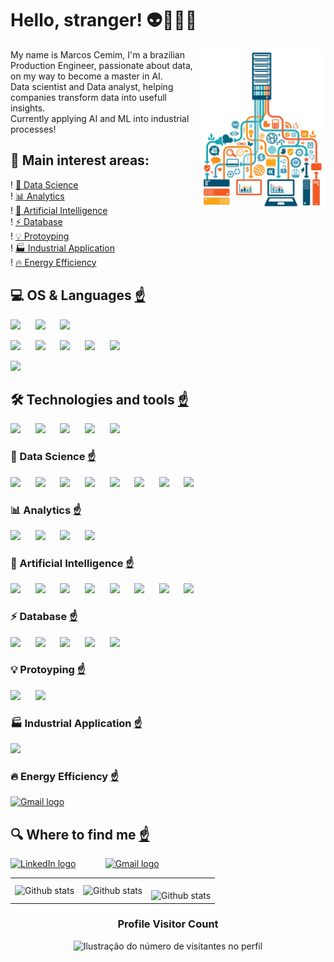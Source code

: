 # Hello, stranger! 👽🤘🖖🐶

<img src="https://raw.githubusercontent.com/mcemim/mcemim/main/master/image/img3.png" min-width="200px" max-width="200px" width="200px" align="right">

<p align="left"> 

My name is Marcos Cemim, I'm a brazilian Production Engineer, passionate about data, on my way to become a master in AI.  
Data scientist and Data analyst, helping companies transform data into usefull insights.  
Currently applying AI and ML into industrial processes!
</p>

<a name="interests"></a>

## 🏢  Main interest areas: 
! [🎲 Data Science][ds_anchor]  
! [📊 Analytics][al_anchor]  
! [🤖 Artificial Intelligence][ai_anchor]  
! [⚡ Database][db_anchor]  
! [💡 Protoyping][pt_anchor]  
! [🏭 Industrial Application][ind_anchor]  
! [🔥 Energy Efficiency][ener_anchor]  

## 💻  OS & Languages  [☝️][top_anchor]
[<img src="https://img.shields.io/badge/Linux-⭐⭐⭐-gray?style=for-the-badge&logo=linux&logoColor=white&labelColor=FCC624" height="25" />][top_anchor] &nbsp;&nbsp;&nbsp;&nbsp;
[<img src="https://img.shields.io/badge/Ubuntu-⭐⭐-gray?style=for-the-badge&logo=ubuntu&logoColor=white&labelColor=E95420" height="25" />][top_anchor] &nbsp;&nbsp;&nbsp;&nbsp;
[<img src="https://img.shields.io/badge/Windows-⭐⭐⭐⭐-gray?style=for-the-badge&logo=windows&logoColor=white&labelColor=0078D6" height="25" />][top_anchor] &nbsp;&nbsp;&nbsp;&nbsp;

[<img src="https://img.shields.io/badge/Python-⭐⭐⭐⭐-gray?style=for-the-badge&logo=python&logoColor=white&labelColor=FFD43B" height="25" />][top_anchor] &nbsp;&nbsp;&nbsp;&nbsp;
[<img src="https://img.shields.io/badge/R-⭐⭐⭐-gray?style=for-the-badge&logo=r&logoColor=white&labelColor=276DC3" height="25" />][top_anchor] &nbsp;&nbsp;&nbsp;&nbsp;
[<img src="https://img.shields.io/badge/HTML5-⭐⭐-gray?style=for-the-badge&logo=html5&logoColor=white&labelColor=E34F26" height="25" />][top_anchor] &nbsp;&nbsp;&nbsp;&nbsp;
[<img src="https://img.shields.io/badge/JavaScript-⭐⭐⭐-gray?style=for-the-badge&logo=javascript&logoColor=white&labelColor=323330" height="25" />][top_anchor] &nbsp;&nbsp;&nbsp;&nbsp;
[<img src="https://img.shields.io/badge/C%2B%2B-⭐-gray?style=for-the-badge&logo=c%2B%2B&logoColor=white&labelColor=00599C" height="25"/>][top_anchor]  

[<img src="https://img.shields.io/badge/VSCode-⭐⭐⭐-gray?style=for-the-badge&logo=visual%20studio%20code&logoColor=white&labelColor=0078D4" height="25"/>][top_anchor]  

## 🛠️  Technologies and tools  [☝️][top_anchor]

[<img src="https://img.shields.io/badge/GitHub-⭐⭐-gray?style=for-the-badge&logo=github&logoColor=white&labelColor=100000" height="25" />][top_anchor] &nbsp;&nbsp;&nbsp;&nbsp;
[<img src="https://img.shields.io/badge/Notion-⭐⭐-gray?style=for-the-badge&logo=notion&logoColor=white&labelColor=000000" height="25" />][top_anchor] &nbsp;&nbsp;&nbsp;&nbsp;
[<img src="https://img.shields.io/badge/Cookiecutter-⭐⭐⭐-gray?style=for-the-badge&logo=Cookiecutter&logoColor=white&labelColor=D4AA00" height="25" />][top_anchor] &nbsp;&nbsp;&nbsp;&nbsp;
[<img src="https://img.shields.io/badge/Docker-⭐⭐-gray?style=for-the-badge&logo=docker&logoColor=white&labelColor=2CA5E0" height="25" />][top_anchor] &nbsp;&nbsp;&nbsp;&nbsp;
[<img src="https://img.shields.io/badge/Markdown-⭐⭐⭐-gray?style=for-the-badge&logo=markdown&logoColor=white&labelColor=000000" height="25" />][top_anchor]  


<a name="ds"></a>

### 🎲  Data Science  [☝️][top_anchor]

[<img src="https://img.shields.io/badge/Microsoft_Excel-⭐⭐⭐⭐⭐-gray?style=for-the-badge&logo=microsoft-excel&logoColor=white&labelColor=217346" height="25"/>][ds_anchor] &nbsp;&nbsp;&nbsp;&nbsp;
[<img src="https://img.shields.io/badge/Colab-⭐⭐⭐⭐⭐-gray?style=for-the-badge&logo=googlecolab&logoColor=white&labelColor=F9AB00" height="25" />][ds_anchor] &nbsp;&nbsp;&nbsp;&nbsp;
[<img src="https://img.shields.io/badge/Jupyter-⭐⭐⭐⭐-gray?style=for-the-badge&logo=Jupyter&logoColor=white&labelColor=F37626" height="25" />][ds_anchor] &nbsp;&nbsp;&nbsp;&nbsp;
[<img src="https://img.shields.io/badge/Numpy-⭐⭐⭐⭐⭐-gray?style=for-the-badge&logo=numpy&logoColor=white&labelColor=777BB4" height="25" />][ds_anchor] &nbsp;&nbsp;&nbsp;&nbsp;
[<img src="https://img.shields.io/badge/Pandas-⭐⭐⭐⭐⭐-gray?style=for-the-badge&logo=pandas&logoColor=white&labelColor=2C2D72" height="25" />][ds_anchor] &nbsp;&nbsp;&nbsp;&nbsp;
[<img src="https://img.shields.io/badge/conda-⭐⭐⭐-gray?style=for-the-badge&logo=anaconda&logoColor=white&labelColor=43B02A" height="25" />][ds_anchor] &nbsp;&nbsp;&nbsp;&nbsp;
[<img src="https://img.shields.io/badge/Apache_Hadoop-🔜-white?style=for-the-badge&logo=apachehadoop&logoColor=white&labelColor=66CCFF" height="25" />][ds_anchor] &nbsp;&nbsp;&nbsp;&nbsp;
[<img src="https://img.shields.io/badge/Airflow-🔜-white?style=for-the-badge&logo=Apache%20Airflow&logoColor=white&labelColor=017CEE" height="25"/>][ds_anchor] 

<a name="al"></a>

### 📊  Analytics  [☝️][top_anchor]

[<img src="https://img.shields.io/badge/PowerBI-⭐⭐⭐⭐⭐-gray?style=for-the-badge&logo=Power%20BI&logoColor=white&labelColor=F2C811" height="25"/>][al_anchor] &nbsp;&nbsp;&nbsp;&nbsp;
[<img src="https://img.shields.io/badge/Grafana-⭐⭐⭐⭐-gray?style=for-the-badge&logo=grafana&logoColor=white&labelColor=F2F4F9" height="25" />][al_anchor] &nbsp;&nbsp;&nbsp;&nbsp;
[<img src="https://img.shields.io/badge/Streamlit-⭐⭐⭐⭐-gray?style=for-the-badge&logo=Streamlit&logoColor=white&labelColor=FF4B4B" height="25" />][al_anchor] &nbsp;&nbsp;&nbsp;&nbsp;
[<img src="https://img.shields.io/badge/Plotly-⭐⭐⭐⭐⭐-gray?style=for-the-badge&logo=plotly&logoColor=white&labelColor=239120" height="25" />][al_anchor] 

<a name="ai"></a>

### 🤖  Artificial Intelligence  [☝️][top_anchor]

[<img src="https://img.shields.io/badge/OpenCV-⭐⭐⭐-gray?style=for-the-badge&logo=OpenCV&logoColor=white&labelColor=27338e" height="25" />][ai_anchor] &nbsp;&nbsp;&nbsp;&nbsp;
[<img src="https://img.shields.io/badge/Keras-📖-gray?style=for-the-badge&logo=keras&logoColor=white&labelColor=FF0000" height="25" />][ai_anchor] &nbsp;&nbsp;&nbsp;&nbsp;
[<img src="https://img.shields.io/badge/PyTorch-📖-gray?style=for-the-badge&logo=pytorch&logoColor=white&labelColor=EE4C2C" height="25" />][ai_anchor] &nbsp;&nbsp;&nbsp;&nbsp;
[<img src="https://img.shields.io/badge/SciPy-📖-gray?style=for-the-badge&logo=SciPy&logoColor=white&labelColor=654FF0" height="25" />][ai_anchor] &nbsp;&nbsp;&nbsp;&nbsp;
[<img src="https://img.shields.io/badge/TensorFlow-📖-gray?style=for-the-badge&logo=tensorflow&logoColor=white&labelColor=FF6F00" height="25" />][ai_anchor] &nbsp;&nbsp;&nbsp;&nbsp;
[<img src="https://img.shields.io/badge/SciPy-📖-gray?style=for-the-badge&logo=SciPy&logoColor=white&labelColor=654FF0" height="25" />][ai_anchor] &nbsp;&nbsp;&nbsp;&nbsp;
[<img src="https://img.shields.io/badge/Apache_Spark-🔜-white?style=for-the-badge&logo=apachespark&logoColor=E35A16&labelColor=FFFFFF" height="25" />][ai_anchor] &nbsp;&nbsp;&nbsp;&nbsp;
[<img src="https://img.shields.io/badge/Scikit_Learn-📖 -gray?style=for-the-badge&logo=scikit-learn&logoColor=white&labelColor=F7931E" height="25"/>][ai_anchor] 

<a name="db"></a>

### ⚡  Database  [☝️][top_anchor]

[<img src="https://img.shields.io/badge/InfluxDB-⭐⭐⭐⭐-gray?style=for-the-badge&logo=InfluxDB&logoColor=white&labelColor=22ADF6" height="25" />][db_anchor] &nbsp;&nbsp;&nbsp;&nbsp;
[<img src="https://img.shields.io/badge/MariaDB-⭐⭐⭐-gray?style=for-the-badge&logo=mariadb&logoColor=white&labelColor=003545" height="25" />][db_anchor] &nbsp;&nbsp;&nbsp;&nbsp;
[<img src="https://img.shields.io/badge/MySQL-⭐⭐⭐-gray?style=for-the-badge&logo=mysql&logoColor=white&labelColor=005C84" height="25" />][db_anchor] &nbsp;&nbsp;&nbsp;&nbsp;
[<img src="https://img.shields.io/badge/SQLAlchemy-⭐⭐⭐-gray?style=for-the-badge&logo=sqlalchemy&logoColor=white&labelColor=D71F00" height="25" />][db_anchor] &nbsp;&nbsp;&nbsp;&nbsp;
[<img src="https://img.shields.io/badge/MongoDB-🔜-white?style=for-the-badge&logo=mongodb&logoColor=white&labelColor=4EA94B" height="25" />][db_anchor] 

<a name="pt"></a>

### 💡  Protoyping  [☝️][top_anchor] 

[<img src="https://img.shields.io/badge/Arduino-⭐⭐⭐-gray?style=for-the-badge&logo=arduino&logoColor=white&labelColor=00979D" height="25" />][pt_anchor] &nbsp;&nbsp;&nbsp;&nbsp;
[<img src="https://img.shields.io/badge/Raspberry%20Pi-⭐⭐-gray?style=for-the-badge&logo=Raspberry%20Pi&logoColor=white&labelColor=A22846" height="25"/>][pt_anchor] 

<a name="ind"></a>

### 🏭  Industrial Application  [☝️][top_anchor]

[<img src="https://img.shields.io/badge/Node--Red-⭐-gray?style=for-the-badge&logo=nodered&logoColor=white&labelColor=8F0000" height="25" />][ind_anchor] 

<a name="ener"></a>

### 🔥  Energy Efficiency  [☝️][top_anchor]

[<img src="https://img.shields.io/badge/Ask_me_about-0078D4?style=for-the-badge&logo=microsoft-outlook&logoColor=white" alt="Gmail logo" height="25" />](mailto:mac@termica.solutions) 


## 🔍  Where to find me  [☝️][top_anchor]

[<img src="https://img.shields.io/badge/LinkedIn-0077B5?style=for-the-badge&logo=linkedin&logoColor=white" alt="LinkedIn logo" title="LinkedIn" height="25" />](https://www.linkedin.com/in/marcoscemim/) &nbsp;&nbsp;&nbsp;&nbsp;&nbsp;&nbsp;&nbsp;&nbsp;&nbsp;&nbsp;
[<img src="https://img.shields.io/badge/Gmail-D14836?style=for-the-badge&logo=gmail&logoColor=white" alt="Gmail logo" title="Gmail" height="25" />](mailto:mcemim@gmail.com) 


<table>
  <tr>
    <td>
      <img
        align="left"
        src="https://github-readme-stats.vercel.app/api?username=mcemim&theme=dark&hide_border=false&include_all_commits=true&count_private=true"
        alt="Github stats"
      />
    </td>
    <td>
      <img
        align="left"
        src="https://github-readme-stats.vercel.app/api/top-langs/?username=mcemim&theme=dark&hide_border=false&include_all_commits=true&count_private=true&layout=compact"
        alt="Github stats"
      />
    </td>
    <td>
      <br />
      <img
        align="left"
        src="https://github-readme-streak-stats.herokuapp.com/?user=mcemim&theme=dark&hide_border=false"
        alt="Github stats"
      />
    </td>
  </tr>
</table>

<div align="center"><h3><b>Profile Visitor Count</b></h3></div>
<p align="center"><img src="https://profile-counter.glitch.me/mcemim/count.svg" alt="Ilustração do número de visitantes no perfil"/></p>


[top_anchor]: #interests
[ds_anchor]: #ds
[al_anchor]: #al
[ai_anchor]: #ai
[db_anchor]: #db
[pt_anchor]: #pt
[ind_anchor]: #ind
[ener_anchor]: #ener
